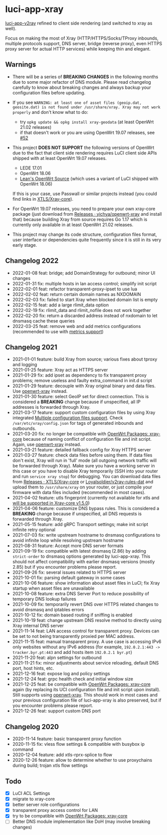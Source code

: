 # luci-app-xray

[luci-app-v2ray](https://github.com/yichya/luci-app-v2ray) refined to client side rendering (and switched to xray as well).

Focus on making the most of Xray (HTTP/HTTPS/Socks/TProxy inbounds, multiple protocols support, DNS server, bridge (reverse proxy), even HTTPS proxy server for actual HTTP services) while keeping thin and elegant.

## Warnings

* There will be a series of **BREAKING CHANGES** in the following months due to some major refactor of DNS module. Please read changelog carefully to know about breaking changes and always backup your configuration files before updating.
* If you see `WARNING: at least one of asset files (geoip.dat, geosite.dat) is not found under /usr/share/xray. Xray may not work properly` and don't know what to do:
    * try `opkg update && opkg install xray-geodata` (at least OpenWrt 21.02 releases)
    * if that doesn't work or you are using OpenWrt 19.07 releases, see [#52](https://github.com/yichya/luci-app-xray/issues/52#issuecomment-856059905)
* This project **DOES NOT SUPPORT** the following versions of OpenWrt due to the fact that client side rendering requires LuCI client side APIs shipped with at least OpenWrt 19.07 releases. 
    * LEDE 17.01
    * OpenWrt 18.06
    * [Lean's OpenWrt Source](https://github.com/coolsnowwolf/lede) (which uses a variant of LuCI shipped with OpenWrt 18.06)

    If this is your case, use Passwall or similar projects instead (you could find links in [XTLS/Xray-core](https://github.com/XTLS/Xray-core/)).
* For OpenWrt 19.07 releases, you need to prepare your own xray-core package (just download from [Releases · yichya/openwrt-xray](https://github.com/yichya/openwrt-xray/releases) and install that) because building Xray from source requires Go 1.17 which is currently only available in at least OpenWrt 21.02 releases.
* This project may change its code structure, configuration files format, user interface or dependencies quite frequently since it is still in its very early stage. 

## Changelog 2022

* 2022-01-08 feat: bridge; add DomainStrategy for outbound; minor UI changes
* 2022-01-31 fix: multiple hosts in lan access control; simplify init script
* 2022-02-01 feat: refactor transparent-proxy-ipset to use lua
* 2022-02-02 feat: return certain domain names as NXDOMAIN
* 2022-02-03 fix: failed to start Xray when blocked domain list is empty
* 2022-02-15 feat: add a large rlimit_data option
* 2022-02-19 fix: rlimit_data and rlimit_nofile does not work together
* 2022-02-20 fix: return a discarded address instead of nxdomain to let dnsmasq cache these queries
* 2022-03-25 feat: remove web and add metrics configurations (recommended to use with [metrics support](https://github.com/XTLS/Xray-core/pull/1000))

## Changelog 2021

* 2021-01-01 feature: build Xray from source; various fixes about tproxy and logging
* 2021-01-25 feature: Xray act as HTTPS server
* 2021-01-29 fix: add ipset as dependency to fix transparent proxy problems; remove useless and faulty extra_command in init.d script
* 2021-01-29 feature: decouple with Xray original binary and data files. Use [openwrt-xray](https://github.com/yichya/openwrt-xray) instead.
* 2021-01-30 feature: select GeoIP set for direct connection. This is considered a **BREAKING** change because if unspecified, all IP addresses is forwarded through Xray.
* 2021-03-17 feature: support custom configuration files by using Xray integrated [Multiple configuration files support](https://xtls.github.io/config/features/multiple.html). Check `/var/etc/xray/config.json` for tags of generated inbounds and outbounds.
* 2021-03-20 fix: no longer be compatible with [OpenWrt Packages: xray-core](https://github.com/openwrt/packages/tree/master/net/xray-core) because of naming conflict of configuration file and init script. Again, use
[openwrt-xray](https://github.com/yichya/openwrt-xray) instead.
* 2021-03-21 feature: detailed fallback config for Xray HTTPS server
* 2021-03-27 feature: check data files before using them. If data files don't exist, Xray will run in 'full' mode (all outgoing network traffic will be forwarded through Xray). Make sure you have a working server in this case or you have to disable Xray temporarily (SSH into your router and run `service xray stop`) for debugging. You can download data files from [Releases · XTLS/Xray-core](https://github.com/XTLS/xray-core/releases) or [Loyalsoldier/v2ray-rules-dat](https://github.com/Loyalsoldier/v2ray-rules-dat) and upload them to `/usr/share/xray` on your router, or just compile your firmware with data files included (recommended in most cases).
* 2021-04-02 feature: utls fingerprint (currently not available for xtls and [will be supported in Xray-core v1.5.0](https://github.com/XTLS/Xray-core/pull/451))
* 2021-04-06 feature: customize DNS bypass rules. This is considered a **BREAKING** change because if unspecified, all DNS requests is forwarded through Xray.
* 2021-05-15 feature: add gRPC Transport settings; make init script infinite retry optional
* 2021-07-03 fix: write upstream hostname to dnsmasq configurations to avoid infinite loop while resolving upstream hostname
* 2021-08-31 feature: Accept more DNS server formats
* 2021-09-19 fix: compatible with latest dnsmasq (2.86) by adding `strict-order` to dnsmasq options generated by luci-app-xray. This should not affect compatibility with earlier dnsmasq versions (mostly 2.85) but if you encounter problems please report.
* 2021-09-26 fix: several issues related to HTTPS server
* 2021-10-01 fix: parsing default gateway in some cases
* 2021-10-06 feature: show information about asset files in LuCI; fix Xray startup when asset files are unavailable
* 2021-10-08 feature: extra DNS Server Port to reduce possibility of temporary DNS lookup failures
* 2021-10-09 fix: temporarily revert DNS over HTTPS related changes to avoid dnsmasq and iptables errors
* 2021-10-12 fix: domain based routing if sniffing is enabled
* 2021-10-19 feat: change upstream DNS resolve method to directly using Xray internal DNS server
* 2021-11-14 feat: LAN access control for transparent proxy. Devices can be set to not being transparently proxied per MAC address.
* 2021-11-15 feat: manual transparent proxy. A use case is accessing IPv6 only websites without any IPv6 address (for example, `192.0.2.1:443 -> tracker.byr.pt:443` and add hosts item `192.0.2.1 byr.pt`)
* 2021-11-20 feat: alpn settings for outbound
* 2021-11-21 fix: minor adjustments about service reloading, default DNS port, host hints, etc.
* 2021-12-16 feat: expose log and policy settings
* 2021-12-24 feat: grpc health check and initial window size
* 2021-12-25 feat: be compatible with [OpenWrt Packages: xray-core](https://github.com/openwrt/packages/tree/master/net/xray-core) again (by replacing its UCI configuration file and init script upon install). Still supports using [openwrt-xray](https://github.com/yichya/openwrt-xray). This should work in most cases and your previous configuration file of luci-app-xray is also preserved, but if you encounter problems please report.
* 2021-12-26 feat: support custom DNS port

## Changelog 2020
* 2020-11-14 feature: basic transparent proxy function
* 2020-11-15 fix: vless flow settings & compatible with busybox ip command
* 2020-12-04 feature: add xtls-rprx-splice to flow
* 2020-12-26 feature: allow to determine whether to use proxychains during build; trojan xtls flow settings

## Todo

* [x] LuCI ACL Settings
* [x] migrate to xray-core
* [x] better server role configurations
* [x] transparent proxy access control for LAN
* [x] try to be compatible with [OpenWrt Packages: xray-core](https://github.com/openwrt/packages/tree/master/net/xray-core)
* [ ] Better DNS module implementation like DoH (may involve breaking changes)
